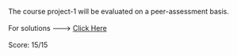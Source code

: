 The course project-1 will be evaluated on a peer-assessment basis.
<br><br>
For solutions ---> <a href="https://github.com/ashumeow/ExData_Plotting1">Click Here</a><br>
<br>
Score: 15/15
